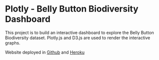 # Plotly - Belly Button Biodiversity Dashboard
This project is to build an interactive dashboard to explore the Belly Button Biodiversity dataset. Plotly.js and D3.js are used to render the interactive graphs.

Website deployed in [Github](https://ushaakumaar.github.io/plotly-dashboard/) and [Heroku](https://plotly-bellybutton-dashboard.herokuapp.com/)

